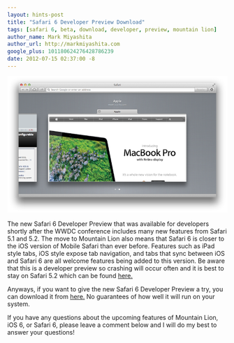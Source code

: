 ```yaml
---
layout: hints-post
title: "Safari 6 Developer Preview Download"
tags: [safari 6, beta, download, developer, preview, mountain lion]
author_name: Mark Miyashita
author_url: http://markmiyashita.com
google_plus: 101180624276428786239
date: 2012-07-15 02:37:00 -8
---
```


<img class="clear blog-image-full-border" src="/images/safari_6.png" title="Safari 6 Developer Preview">

The new Safari 6 Developer Preview that was available for developers shortly after the WWDC conference includes many new features from Safari 5.1 and 5.2. The move to Mountain Lion also means that Safari 6 is closer to the iOS version of Mobile Safari than ever before. Features such as iPad style tabs, iOS style expose tab navigation, and tabs that sync between iOS and Safari 6 are all welcome features being added to this version. Be aware that this is a developer preview so crashing will occur often and it is best to stay on Safari 5.2 which can be found <a href="http://hints.binaryage.com/new-safari-5-2-beta-update-3-download/">here.</a>

Anyways, if you want to give the new Safari 6 Developer Preview a try, you can download it from <a href="http://ge.tt/6WY3kyI/v/0?c">here.</a> No guarantees of how well it will run on your system.

If you have any questions about the upcoming features of Mountain Lion, iOS 6, or Safari 6, please leave a comment below and I will do my best to answer your questions!